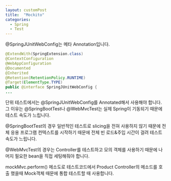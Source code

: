 ```yaml
---
layout: customPost
title:  "Mockito"
categories: 
  - Spring
  - Test
---
```




@SpringJUnitWebConfig는 메타 Annotation입니다.

```java
@ExtendWith(SpringExtension.class)
@ContextConfiguration
@WebAppConfiguration
@Documented
@Inherited
@Retention(RetentionPolicy.RUNTIME)
@Target(ElementType.TYPE)
public @interface SpringJUnitWebConfig {
...
```

단위 테스트에서는 @SpringJUnitWebConfig를 Annotated해서 사용해야 합니다. 그 이유는 @SpringBootTest나 @WebMvcTest는 실제 Spring이 기동되기 때문에 테스트 속도가 느립니다.

@SpringBootTest의 경우 일반적인 테스트로 slicing을 전혀 사용하지 않기 때문에 전체 응용 프로그램 컨텍스트를 시작하기 때문에 전체 빈 로드&주입 시간이 걸려 테스트 속도가 느립니다.

@WebMvcTest의 경우는 Controller를 테스트하고 모의 객체를 사용하기 때문에 나머지 필요한 bean을 직접 세팅해줘야 합니다.



 mockMvc.perform() 메소도로 테스트코드에서 Product Controller의 메소드를 호출 했을때 Mock객체 때문에 통합 테스트할 때 사용합니다.







